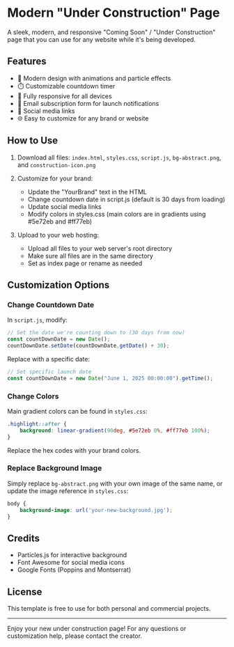 # Modern "Under Construction" Page

A sleek, modern, and responsive "Coming Soon" / "Under Construction" page that you can use for any website while it's being developed.

## Features

- 🎨 Modern design with animations and particle effects
- ⏱️ Customizable countdown timer
- 📱 Fully responsive for all devices
- 📧 Email subscription form for launch notifications
- 🔗 Social media links
- 🌐 Easy to customize for any brand or website

## How to Use

1. Download all files: `index.html`, `styles.css`, `script.js`, `bg-abstract.png`, and `construction-icon.png`

2. Customize for your brand:
   - Update the "YourBrand" text in the HTML
   - Change countdown date in script.js (default is 30 days from loading)
   - Update social media links
   - Modify colors in styles.css (main colors are in gradients using #5e72eb and #ff77eb)

3. Upload to your web hosting:
   - Upload all files to your web server's root directory
   - Make sure all files are in the same directory
   - Set as index page or rename as needed

## Customization Options

### Change Countdown Date

In `script.js`, modify:

```javascript
// Set the date we're counting down to (30 days from now)
const countDownDate = new Date();
countDownDate.setDate(countDownDate.getDate() + 30);
```

Replace with a specific date:

```javascript
// Set specific launch date
const countDownDate = new Date("June 1, 2025 00:00:00").getTime();
```

### Change Colors

Main gradient colors can be found in `styles.css`:

```css
.highlight::after {
    background: linear-gradient(90deg, #5e72eb 0%, #ff77eb 100%);
}
```

Replace the hex codes with your brand colors.

### Replace Background Image

Simply replace `bg-abstract.png` with your own image of the same name, or update the image reference in `styles.css`:

```css
body {
    background-image: url('your-new-background.jpg');
}
```

## Credits

- Particles.js for interactive background
- Font Awesome for social media icons
- Google Fonts (Poppins and Montserrat)

## License

This template is free to use for both personal and commercial projects.

---

Enjoy your new under construction page! For any questions or customization help, please contact the creator.